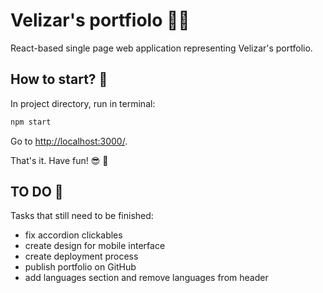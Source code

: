 # Velizar's portfiolo 👨‍💼

React-based single page web application representing Velizar's portfolio.

## How to start? 🤔

In project directory, run in terminal:

```js
npm start
```

Go to <http://localhost:3000/>.

That's it. Have fun! 😎 🎉

## TO DO 📌

Tasks that still need to be finished:

* fix accordion clickables
* create design for mobile interface
* create deployment process
* publish portfolio on GitHub
* add languages section and remove languages from header
